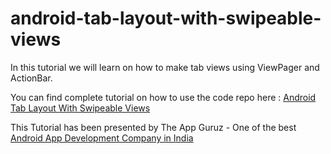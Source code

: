 # android-tab-layout-with-swipeable-views

In this tutorial we will learn on how to make tab views using ViewPager and ActionBar.

You can find complete tutorial on how to use the code repo here : [Android Tab Layout With Swipeable Views](http://www.theappguruz.com/blog/android-tab-layout-with-swipeable-views)

This Tutorial has been presented by The App Guruz - One of the best [Android App Development Company in India](http://www.theappguruz.com/android-app-development/)
